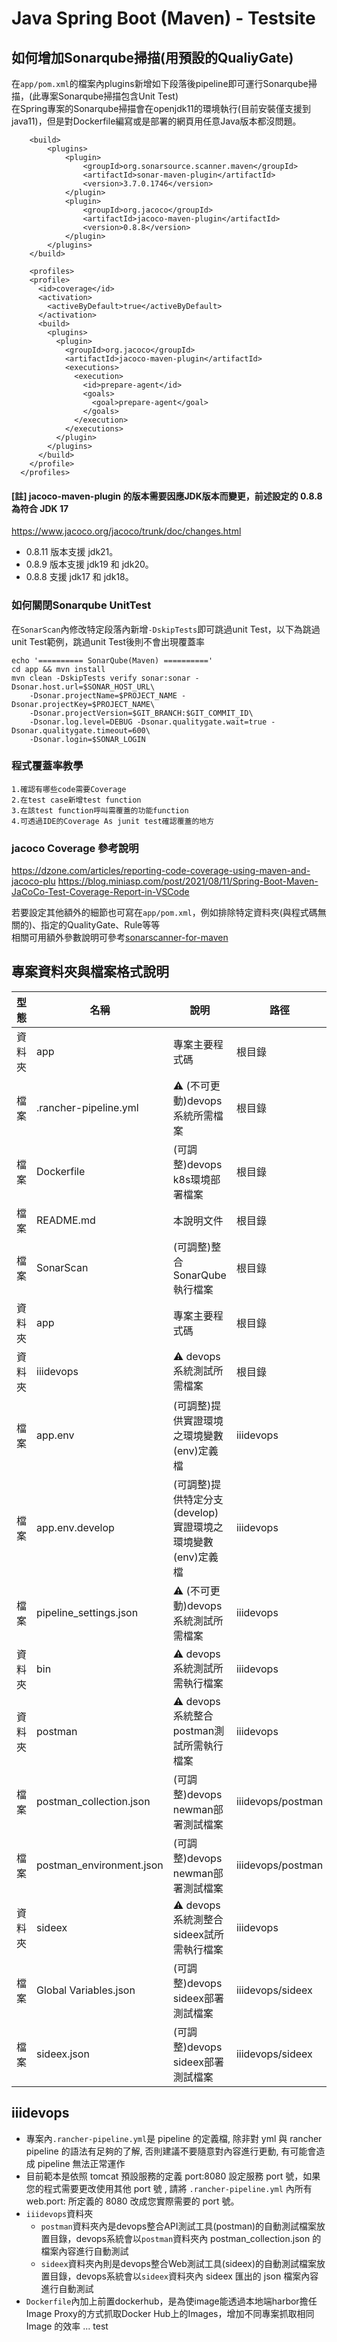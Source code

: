 # Java Spring Boot (Maven) - Testsite

## 如何增加Sonarqube掃描(用預設的QualiyGate)
在`app/pom.xml`的檔案內plugins新增如下段落後pipeline即可運行Sonarqube掃描，(此專案Sonarqube掃描包含Unit Test)  
在Spring專案的Sonarqube掃描會在openjdk11的環境執行(目前安裝僅支援到java11)，但是對Dockerfile編寫或是部署的網頁用任意Java版本都沒問題。
```
	<build>
		<plugins>
			<plugin>
          		<groupId>org.sonarsource.scanner.maven</groupId>
          		<artifactId>sonar-maven-plugin</artifactId>
          		<version>3.7.0.1746</version>
        	</plugin>
        	<plugin>
          		<groupId>org.jacoco</groupId>
          		<artifactId>jacoco-maven-plugin</artifactId>
          		<version>0.8.8</version>
        	</plugin>
		</plugins>
	</build>

	<profiles>
    <profile>
      <id>coverage</id>
      <activation>
        <activeByDefault>true</activeByDefault>
      </activation>
      <build>
        <plugins>
          <plugin>
            <groupId>org.jacoco</groupId>
            <artifactId>jacoco-maven-plugin</artifactId>
            <executions>
              <execution>
                <id>prepare-agent</id>
                <goals>
                  <goal>prepare-agent</goal>
                </goals>
              </execution>
            </executions>
          </plugin>
        </plugins>
      </build>
    </profile>
  </profiles>
```
#### [註] jacoco-maven-plugin 的版本需要因應JDK版本而變更，前述設定的 0.8.8 為符合 JDK 17
https://www.jacoco.org/jacoco/trunk/doc/changes.html
  * 0.8.11 版本支援 jdk21。
  * 0.8.9 版本支援 jdk19 和 jdk20。
  * 0.8.8 支援 jdk17 和 jdk18。
### 如何關閉Sonarqube UnitTest
在`SonarScan`內修改特定段落內新增`-DskipTests`即可跳過unit Test，以下為跳過unit Test範例，跳過unit Test後則不會出現覆蓋率
```
echo '========== SonarQube(Maven) =========='
cd app && mvn install
mvn clean -DskipTests verify sonar:sonar -Dsonar.host.url=$SONAR_HOST_URL\
    -Dsonar.projectName=$PROJECT_NAME -Dsonar.projectKey=$PROJECT_NAME\
    -Dsonar.projectVersion=$GIT_BRANCH:$GIT_COMMIT_ID\
	-Dsonar.log.level=DEBUG -Dsonar.qualitygate.wait=true -Dsonar.qualitygate.timeout=600\
	-Dsonar.login=$SONAR_LOGIN
```

### 程式覆蓋率教學
```
1.確認有哪些code需要Coverage
2.在test case新增test function
3.在該test function呼叫需覆蓋的功能function
4.可透過IDE的Coverage As junit test確認覆蓋的地方

```
### jacoco Coverage 參考說明
https://dzone.com/articles/reporting-code-coverage-using-maven-and-jacoco-plu
https://blog.miniasp.com/post/2021/08/11/Spring-Boot-Maven-JaCoCo-Test-Coverage-Report-in-VSCode

若要設定其他額外的細節也可寫在`app/pom.xml`，例如排除特定資料夾(與程式碼無關的)、指定的QualityGate、Rule等等  
相關可用額外參數說明可參考[sonarscanner-for-maven](https://docs.sonarqube.org/latest/analysis/scan/sonarscanner-for-maven/)

## 專案資料夾與檔案格式說明

| 型態 | 名稱 | 說明 | 路徑 |
| --- | --- | --- | --- |
| 資料夾 | app | 專案主要程式碼 | 根目錄 |
| 檔案 | .rancher-pipeline.yml | :warning: (不可更動)devops系統所需檔案 | 根目錄 |
| 檔案 | Dockerfile | (可調整)devops k8s環境部署檔案 | 根目錄 |
| 檔案 | README.md | 本說明文件 | 根目錄 |
| 檔案 | SonarScan | (可調整)整合SonarQube執行檔案 | 根目錄 |
| 資料夾 | app | 專案主要程式碼 | 根目錄 |
| 資料夾 | iiidevops | :warning: devops系統測試所需檔案 | 根目錄 |
| 檔案 | app.env | (可調整)提供實證環境之環境變數(env)定義檔 | iiidevops |
| 檔案 | app.env.develop | (可調整)提供特定分支(develop)實證環境之環境變數(env)定義檔 | iiidevops |
| 檔案 | pipeline_settings.json | :warning: (不可更動)devops系統測試所需檔案 | iiidevops |
| 資料夾 | bin | :warning: devops系統測試所需執行檔案 | iiidevops |
| 資料夾 | postman | :warning: devops系統整合postman測試所需執行檔案 | iiidevops |
| 檔案 | postman_collection.json | (可調整)devops newman部署測試檔案 | iiidevops/postman |
| 檔案 | postman_environment.json | (可調整)devops newman部署測試檔案 | iiidevops/postman |
| 資料夾 | sideex | :warning: devops系統測整合sideex試所需執行檔案 | iiidevops |
| 檔案 | Global Variables.json | (可調整)devops sideex部署測試檔案 | iiidevops/sideex |
| 檔案 | sideex.json | (可調整)devops sideex部署測試檔案 | iiidevops/sideex |

## iiidevops
* 專案內`.rancher-pipeline.yml`是 pipeline 的定義檔, 除非對 yml 與 rancher pipeline 的語法有足夠的了解, 否則建議不要隨意對內容進行更動, 有可能會造成 pipeline 無法正常運作
* 目前範本是依照 tomcat 預設服務的定義 port:8080 設定服務 port 號，如果您的程式需要更改使用其他 port 號 , 請將 `.rancher-pipeline.yml` 內所有 web.port: 所定義的 8080 改成您實際需要的 port 號。
* `iiidevops`資料夾
  * `postman`資料夾內是devops整合API測試工具(postman)的自動測試檔案放置目錄，devops系統會以`postman`資料夾內 postman_collection.json 的檔案內容進行自動測試
  * `sideex`資料夾內則是devops整合Web測試工具(sideex)的自動測試檔案放置目錄，devops系統會以`sideex`資料夾內 sideex 匯出的 json 檔案內容進行自動測試
* `Dockerfile`內加上前置dockerhub，是為使image能透過本地端harbor擔任Image Proxy的方式抓取Docker Hub上的Images，增加不同專案抓取相同 Image 的效率
...
test